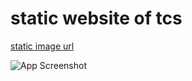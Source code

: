 # static website of tcs

[static image url](https://ajmal-mp.github.io/tcs/)

![App Screenshot](https://www.linkpicture.com/q/Screenshot-from-2022-12-25-03-45-33_1.png)
